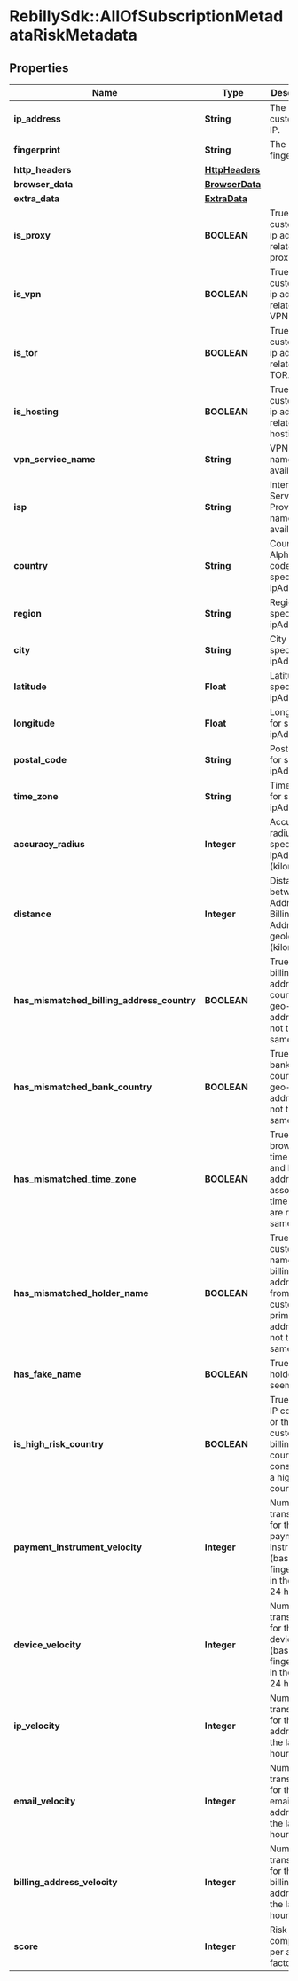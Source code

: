 # RebillySdk::AllOfSubscriptionMetadataRiskMetadata

## Properties
Name | Type | Description | Notes
------------ | ------------- | ------------- | -------------
**ip_address** | **String** | The customer&#x27;s IP. | [optional] 
**fingerprint** | **String** | The fingerprint. | [optional] 
**http_headers** | [**HttpHeaders**](HttpHeaders.md) |  | [optional] 
**browser_data** | [**BrowserData**](BrowserData.md) |  | [optional] 
**extra_data** | [**ExtraData**](ExtraData.md) |  | [optional] 
**is_proxy** | **BOOLEAN** | True if customer&#x27;s ip address is related to proxy. | [optional] 
**is_vpn** | **BOOLEAN** | True if customer&#x27;s ip address is related to VPN. | [optional] 
**is_tor** | **BOOLEAN** | True if customer&#x27;s ip address is related to TOR. | [optional] 
**is_hosting** | **BOOLEAN** | True if customer&#x27;s ip address is related to hosting. | [optional] 
**vpn_service_name** | **String** | VPN service name, if available. | [optional] 
**isp** | **String** | Internet Service Provider name, if available. | [optional] 
**country** | **String** | Country ISO Alpha-2 code for specified ipAddress. | [optional] 
**region** | **String** | Region for specified ipAddress. | [optional] 
**city** | **String** | City for specified ipAddress. | [optional] 
**latitude** | **Float** | Latitude for specified ipAddress. | [optional] 
**longitude** | **Float** | Longitude for specified ipAddress. | [optional] 
**postal_code** | **String** | Postal code for specified ipAddress. | [optional] 
**time_zone** | **String** | Time zone for specified ipAddress. | [optional] 
**accuracy_radius** | **Integer** | Accuracy radius for specified ipAddress (kilometers). | [optional] 
**distance** | **Integer** | Distance between IP Address and Billing Address geolocation (kilometers). | [optional] 
**has_mismatched_billing_address_country** | **BOOLEAN** | True if the billing address country and geo-IP address are not the same. | [optional] 
**has_mismatched_bank_country** | **BOOLEAN** | True if the bank country and geo-IP address are not the same. | [optional] 
**has_mismatched_time_zone** | **BOOLEAN** | True if the browser time zone and IP address associated time zone are not the same. | [optional] 
**has_mismatched_holder_name** | **BOOLEAN** | True if the customer&#x27;s name from billing address and from customer&#x27;s primary address are not the same. | [optional] 
**has_fake_name** | **BOOLEAN** | True if the holder name seems fake. | [optional] 
**is_high_risk_country** | **BOOLEAN** | True if geo-IP country or the customer&#x27;s billing country is considered a high risk country. | [optional] 
**payment_instrument_velocity** | **Integer** | Number of transactions for this payment instrument (based on fingerprint) in the last 24 hours. | [optional] 
**device_velocity** | **Integer** | Number of transactions for this device (based on fingerprint) in the last 24 hours. | [optional] 
**ip_velocity** | **Integer** | Number of transactions for this ip address in the last 24 hours. | [optional] 
**email_velocity** | **Integer** | Number of transactions for this email address in the last 24 hours. | [optional] 
**billing_address_velocity** | **Integer** | Number of transactions for this billing address in the last 24 hours. | [optional] 
**score** | **Integer** | Risk score computed per all the factors. | [optional] 


